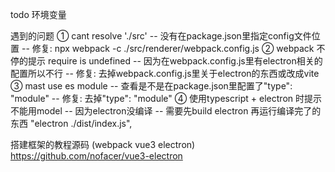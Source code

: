 todo
    环境变量


遇到的问题
    ① cant resolve './src'
        -- 没有在package.json里指定config文件位置
        -- 修复: npx webpack -c ./src/renderer/webpack.config.js
    ② webpack 不停的提示 require is undefined
        -- 因为在webpack.config.js里有electron相关的配置所以不行
        -- 修复: 去掉webpack.config.js里关于electron的东西或改成vite
    ③ mast use es module 
        -- 查看是不是在package.json里配置了"type": "module"
        -- 修复: 去掉"type": "module"
    ④ 使用typescript + electron 时提示不能用model
        -- 因为electron没编译
        -- 需要先build electron 再运行编译完了的东西 "electron ./dist/index.js",

搭建框架的教程源码 (webpack vue3 electron)
    https://github.com/nofacer/vue3-electron


